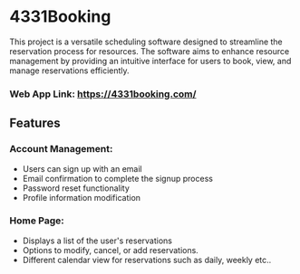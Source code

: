# 4331Booking

This project is a versatile scheduling software designed to streamline the reservation process for resources. The software aims to enhance resource management by providing an intuitive interface for users to book, view, and manage reservations efficiently.

### Web App Link: https://4331booking.com/

## Features

### Account Management:

- Users can sign up with an email
- Email confirmation to complete the signup process
- Password reset functionality
- Profile information modification

### Home Page:

- Displays a list of the user's reservations
- Options to modify, cancel, or add reservations.
- Different calendar view for reservations such as daily, weekly etc..
